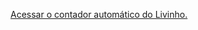 <a href="https://livinhomartins.github.io/JavaScript/Ex018%20Analisador%20de%20n%C3%BAmeros/Modelo.html">Acessar o contador automático do Livinho.</a>